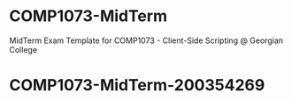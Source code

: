 # COMP1073-MidTerm

MidTerm Exam Template for COMP1073 - Client-Side Scripting @ Georgian College
# COMP1073-MidTerm-200354269
